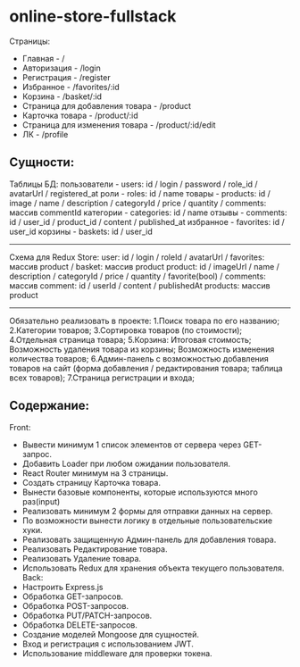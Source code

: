 # online-store-fullstack

Страницы:

- Главная - /
- Авторизация - /login
- Регистрация - /register
- Избранное - /favorites/:id
- Корзина - /basket/:id
- Страница для добавления товара - /product
- Карточка товара - /product/:id
- Страница для изменения товара - /product/:id/edit
- ЛК - /profile

## Сущности:

Таблицы БД:
пользователи - users: id / login / password / role_id / avatarUrl / registered_at
роли - roles: id / name
товары - products: id / image / name / description / categoryId / price / quantity / comments: массив commentId
категории - categories: id / name
отзывы - comments: id / user_id / product_id / content / published_at
избранное - favorites: id / user_id
корзины - baskets: id / user_id

---

Схема для Redux Store:
user: id / login / roleId / avatarUrl / favorites: массив product / basket: массив product
product: id / imageUrl / name / description / categoryId / price / quantity / favorite(bool) / comments: массив comment: id / userId / content / publishedAt
products: массив product

---

Обязательно реализовать в проекте:
1.Поиск товара по его названию;
2.Категории товаров;
3.Сортировка товаров (по стоимости);
4.Отдельная страница товара;
5.Корзина:
Итоговая стоимость;
Возможность удаления товара из корзины;
Возможность изменения количества товаров;
6.Админ-панель с возможностью добавления товаров на сайт (форма добавления / редактирования товара; таблица всех товаров);
7.Страница регистрации и входа;

## Содержание:

Front:

- Вывести минимум 1 список элементов от сервера через GET-запрос.
- Добавить Loader при любом ожидании пользователя.
- React Router минимум на 3 страницы.
- Создать страницу Карточка товара.
- Вынести базовые компоненты, которые используются много раз(input)
- Реализовать минимум 2 формы для отправки данных на сервер.
- По возможности вынести логику в отдельные пользовательские хуки.
- Реализовать защищенную Админ-панель для добавления товара.
- Реализовать Редактирование товара.
- Реализовать Удаление товара.
- Использовать Redux для хранения объекта текущего пользователя.
  Back:
- Настроить Express.js
- Обработка GET-запросов.
- Обработка POST-запросов.
- Обработка PUT/PATCH-запросов.
- Обработка DELETE-запросов.
- Создание моделей Mongoose для сущностей.
- Вход и регистрация с использованием JWT.
- Использование middleware для проверки токена.
